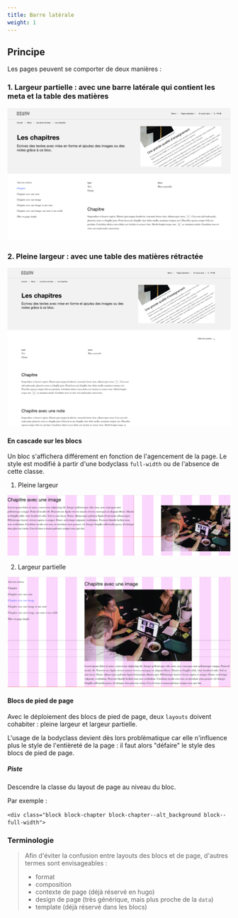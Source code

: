 ```yaml
---
title: Barre latérale
weight: 1
---
```


## Principe

Les pages peuvent se comporter de deux manières : 

### 1. Largeur partielle : avec une barre latérale qui contient les meta et la table des matières

![](page-with-sidebar.png)

### 2. Pleine largeur : avec une table des matières rétractée

![](page-full-screen.png)


#### En cascade sur les blocs

Un bloc s'affichera différement en fonction de l'agencement de la page. Le style est modifié à partir d'une bodyclass `full-width` ou de l'absence de cette classe.

1. Pleine largeur

![](chapter-full-screen.png)

2. Largeur partielle

![](chapter-with-sidebar.png)


#### Blocs de pied de page

Avec le déploiement des blocs de pied de page, deux `layouts` doivent cohabiter : pleine largeur et largeur partielle.

L'usage de la bodyclass devient dès lors problèmatique car elle n'influence plus le style de l'entièreté de la page : il faut alors "défaire" le style des blocs de pied de page.

##### Piste

Descendre la classe du layout de page au niveau du bloc. 

Par exemple : 

```<div class="block block-chapter block-chapter--alt_background block--full-width">```

### Terminologie

> Afin d'éviter la confusion entre layouts des blocs et de page, d'autres termes sont envisageables : 
> - format
> - composition
> - contexte de page (déjà réservé en hugo)
> - design de page (très générique, mais plus proche de la `data`)
> - template (déjà réservé dans les blocs)
